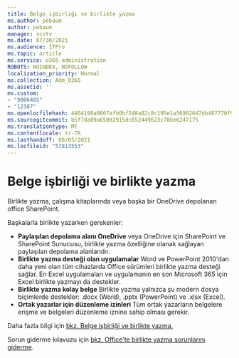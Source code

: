 ```yaml
---
title: Belge işbirliği ve birlikte yazma
ms.author: pebaum
author: pebaum
manager: scotv
ms.date: 07/30/2021
ms.audience: ITPro
ms.topic: article
ms.service: o365-administration
ROBOTS: NOINDEX, NOFOLLOW
localization_priority: Normal
ms.collection: Adm_O365
ms.assetid: ''
ms.custom:
- "9006405"
- "12387"
ms.openlocfilehash: 4404190a8667afb0bf248a82c8c195e1a56902647db487770f93888445182b2d
ms.sourcegitcommit: b5f7da89a650d2915dc652449623c78be6247175
ms.translationtype: MT
ms.contentlocale: tr-TR
ms.lasthandoff: 08/05/2021
ms.locfileid: "57813553"
---
```

# <a name="document-collaboration-and-co-authoring"></a>Belge işbirliği ve birlikte yazma

Birlikte yazma, çalışma kitaplarında veya başka bir OneDrive depolanan office SharePoint. 

Başkalarla birlikte yazarken gerekenler:    

- **Paylaşılan depolama alanı OneDrive** veya OneDrive için SharePoint ve SharePoint Sunucusu, birlikte yazma özelliğine olanak sağlayan paylaşılan depolama alanlarıdır.
- **Birlikte yazma desteği olan uygulamalar** Word ve PowerPoint 2010'dan daha yeni olan tüm cihazlarda Office sürümleri birlikte yazma desteği sağlar. En Excel uygulamaları ve uygulamanın en son Microsoft 365 için Excel birlikte yazmayı da destekler.
- **Birlikte yazma kolay belge** Birlikte yazma yalnızca şu modern dosya biçimlerde destekler: .docx (Word), .pptx (PowerPoint) ve .xlsx (Excel).
- **Ortak yazarlar için düzenleme izinleri** Tüm ortak yazarların belgelere erişme ve belgeleri düzenleme iznine sahip olması gerekir.

Daha fazla bilgi için [bkz. Belge işbirliği ve birlikte yazma.](https://support.microsoft.com/office/document-collaboration-and-co-authoring-ee1509b4-1f6e-401e-b04a-782d26f564a4)

Sorun giderme kılavuzu için [bkz. Office'te birlikte yazma sorunlarını giderme](https://support.microsoft.com/office/troubleshoot-co-authoring-in-office-bd481512-3f3a-4b6d-b7eb-ebf9d3626ae7).

